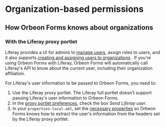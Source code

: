 # Organization-based permissions

## How Orbeon Forms knows about organizations

### With the Liferay proxy portlet

Liferay provides a UI for admins to [manage users](https://dev.liferay.com/discover/portal/-/knowledge_base/7-0/user-management), assign roles to 	users, and it also supports [creating and assigning users to organizations](https://dev.liferay.com/discover/portal/-/knowledge_base/7-0/adding-and-managing-organizations) . If you're using Orbeon Forms with Liferay, Orbeon Forms will automatically call Liferay's API to know about the current user, including their organization affiliation.

For Liferay's user information to be passed to Orbeon Forms, you need to:

1. Use the Liferay proxy portlet. The Liferay full portlet doesn't support passing Liferay's user information to Orbeon Forms.
2. In the [proxy portlet preferences](../link-embed/liferay-proxy-portlet.md#configure-the-proxy-portlet), check the box *Send Liferay user*.
3. In your `properties-local.xml`, set the [necessary properties](../link-embed/liferay-proxy-portlet.md#configuring-form-runner-to-use-liferay-user-information) so Orbeon Forms knows how to extract the user's information from the headers set by the Liferay proxy portlet.
